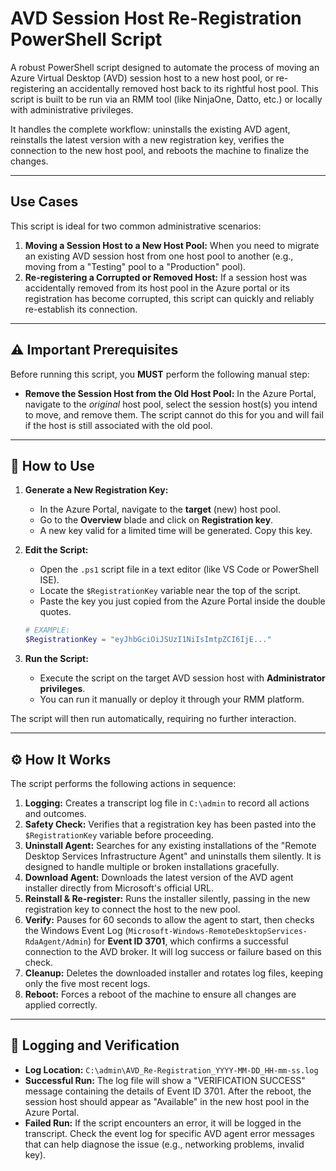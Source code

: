 # AVD Session Host Re-Registration PowerShell Script

A robust PowerShell script designed to automate the process of moving an Azure Virtual Desktop (AVD) session host to a new host pool, or re-registering an accidentally removed host back to its rightful host pool. This script is built to be run via an RMM tool (like NinjaOne, Datto, etc.) or locally with administrative privileges.

It handles the complete workflow: uninstalls the existing AVD agent, reinstalls the latest version with a new registration key, verifies the connection to the new host pool, and reboots the machine to finalize the changes.

---

## Use Cases

This script is ideal for two common administrative scenarios:

1.  **Moving a Session Host to a New Host Pool:** When you need to migrate an existing AVD session host from one host pool to another (e.g., moving from a "Testing" pool to a "Production" pool).
2.  **Re-registering a Corrupted or Removed Host:** If a session host was accidentally removed from its host pool in the Azure portal or its registration has become corrupted, this script can quickly and reliably re-establish its connection.

---

## ⚠️ Important Prerequisites

Before running this script, you **MUST** perform the following manual step:

* **Remove the Session Host from the Old Host Pool:** In the Azure Portal, navigate to the *original* host pool, select the session host(s) you intend to move, and remove them. The script cannot do this for you and will fail if the host is still associated with the old pool.

---

## 🚀 How to Use

1.  **Generate a New Registration Key:**
    * In the Azure Portal, navigate to the **target** (new) host pool.
    * Go to the **Overview** blade and click on **Registration key**.
    * A new key valid for a limited time will be generated. Copy this key.

2.  **Edit the Script:**
    * Open the `.ps1` script file in a text editor (like VS Code or PowerShell ISE).
    * Locate the `$RegistrationKey` variable near the top of the script.
    * Paste the key you just copied from the Azure Portal inside the double quotes.

    ```powershell
    # EXAMPLE:
    $RegistrationKey = "eyJhbGciOiJSUzI1NiIsImtpZCI6IjE..."
    ```

3.  **Run the Script:**
    * Execute the script on the target AVD session host with **Administrator privileges**.
    * You can run it manually or deploy it through your RMM platform.

The script will then run automatically, requiring no further interaction.

---

## ⚙️ How It Works

The script performs the following actions in sequence:

1.  **Logging:** Creates a transcript log file in `C:\admin` to record all actions and outcomes.
2.  **Safety Check:** Verifies that a registration key has been pasted into the `$RegistrationKey` variable before proceeding.
3.  **Uninstall Agent:** Searches for any existing installations of the "Remote Desktop Services Infrastructure Agent" and uninstalls them silently. It is designed to handle multiple or broken installations gracefully.
4.  **Download Agent:** Downloads the latest version of the AVD agent installer directly from Microsoft's official URL.
5.  **Reinstall & Re-register:** Runs the installer silently, passing in the new registration key to connect the host to the new pool.
6.  **Verify:** Pauses for 60 seconds to allow the agent to start, then checks the Windows Event Log (`Microsoft-Windows-RemoteDesktopServices-RdaAgent/Admin`) for **Event ID 3701**, which confirms a successful connection to the AVD broker. It will log success or failure based on this check.
7.  **Cleanup:** Deletes the downloaded installer and rotates log files, keeping only the five most recent logs.
8.  **Reboot:** Forces a reboot of the machine to ensure all changes are applied correctly.

---

## 📄 Logging and Verification

* **Log Location:** `C:\admin\AVD_Re-Registration_YYYY-MM-DD_HH-mm-ss.log`
* **Successful Run:** The log file will show a "VERIFICATION SUCCESS" message containing the details of Event ID 3701. After the reboot, the session host should appear as "Available" in the new host pool in the Azure Portal.
* **Failed Run:** If the script encounters an error, it will be logged in the transcript. Check the event log for specific AVD agent error messages that can help diagnose the issue (e.g., networking problems, invalid key).
